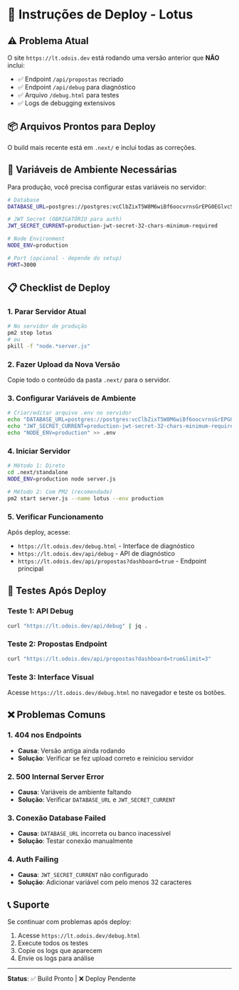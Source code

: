 # 🚀 Instruções de Deploy - Lotus

## ⚠️ Problema Atual
O site `https://lt.odois.dev` está rodando uma versão anterior que **NÃO** inclui:
- ✅ Endpoint `/api/propostas` recriado 
- ✅ Endpoint `/api/debug` para diagnóstico
- ✅ Arquivo `/debug.html` para testes
- ✅ Logs de debugging extensivos

## 📦 Arquivos Prontos para Deploy
O build mais recente está em `.next/` e inclui todas as correções.

## 🔧 Variáveis de Ambiente Necessárias

Para produção, você precisa configurar estas variáveis no servidor:

```bash
# Database
DATABASE_URL=postgres://postgres:vcClbZixT5W8M6wiBf6oocvrnsGrEPG0EGlvcSnKZ7sGhIQMkrGNxWAsgoH87cfC@212.85.13.91:5432/lotus

# JWT Secret (OBRIGATÓRIO para auth)
JWT_SECRET_CURRENT=production-jwt-secret-32-chars-minimum-required

# Node Environment
NODE_ENV=production

# Port (opcional - depende do setup)
PORT=3000
```

## 📋 Checklist de Deploy

### 1. **Parar Servidor Atual**
```bash
# No servidor de produção
pm2 stop lotus
# ou
pkill -f "node.*server.js"
```

### 2. **Fazer Upload da Nova Versão**
Copie todo o conteúdo da pasta `.next/` para o servidor.

### 3. **Configurar Variáveis de Ambiente**
```bash
# Criar/editar arquivo .env no servidor
echo "DATABASE_URL=postgres://postgres:vcClbZixT5W8M6wiBf6oocvrnsGrEPG0EGlvcSnKZ7sGhIQMkrGNxWAsgoH87cfC@212.85.13.91:5432/lotus" > .env
echo "JWT_SECRET_CURRENT=production-jwt-secret-32-chars-minimum-required" >> .env
echo "NODE_ENV=production" >> .env
```

### 4. **Iniciar Servidor**
```bash
# Método 1: Direto
cd .next/standalone
NODE_ENV=production node server.js

# Método 2: Com PM2 (recomendado)
pm2 start server.js --name lotus --env production
```

### 5. **Verificar Funcionamento**
Após deploy, acesse:
- `https://lt.odois.dev/debug.html` - Interface de diagnóstico
- `https://lt.odois.dev/api/debug` - API de diagnóstico
- `https://lt.odois.dev/api/propostas?dashboard=true` - Endpoint principal

## 🧪 Testes Após Deploy

### Teste 1: API Debug
```bash
curl "https://lt.odois.dev/api/debug" | jq .
```

### Teste 2: Propostas Endpoint
```bash
curl "https://lt.odois.dev/api/propostas?dashboard=true&limit=3"
```

### Teste 3: Interface Visual
Acesse `https://lt.odois.dev/debug.html` no navegador e teste os botões.

## ❌ Problemas Comuns

### 1. **404 nos Endpoints**
- **Causa**: Versão antiga ainda rodando
- **Solução**: Verificar se fez upload correto e reiniciou servidor

### 2. **500 Internal Server Error**
- **Causa**: Variáveis de ambiente faltando
- **Solução**: Verificar `DATABASE_URL` e `JWT_SECRET_CURRENT`

### 3. **Conexão Database Failed**
- **Causa**: `DATABASE_URL` incorreta ou banco inacessível
- **Solução**: Testar conexão manualmente

### 4. **Auth Failing**
- **Causa**: `JWT_SECRET_CURRENT` não configurado
- **Solução**: Adicionar variável com pelo menos 32 caracteres

## 📞 Suporte
Se continuar com problemas após deploy:
1. Acesse `https://lt.odois.dev/debug.html`
2. Execute todos os testes
3. Copie os logs que aparecem
4. Envie os logs para análise

---
**Status**: ✅ Build Pronto | ❌ Deploy Pendente